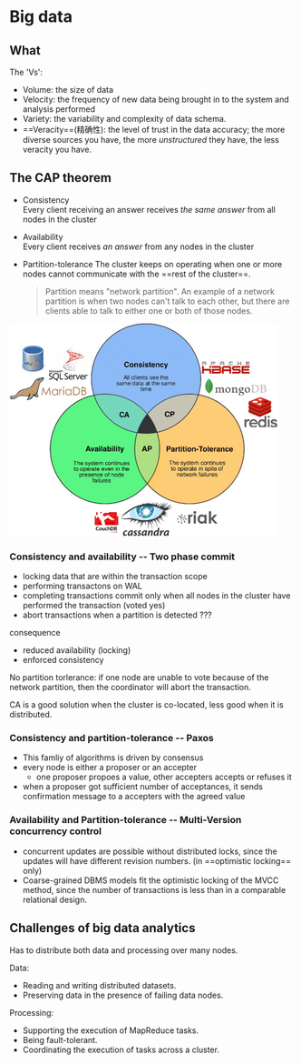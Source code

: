 # Big data

## What

The 'Vs':

* Volume: the size of data
* Velocity: the frequency of new data being brought in to the system and analysis performed
* Variety: the variability and complexity of data schema.
* ==Veracity==(精确性): the level of trust in the data accuracy; the more diverse sources you have, the more _unstructured_ they have, the less veracity you have.

## The CAP theorem

* Consistency   
	Every client receiving an answer receives _the same answer_ from all nodes in the cluster
* Availability   
	Every client receives _an answer_ from any nodes in the cluster
* Partition-tolerance
	The cluster keeps on operating when one or more nodes cannot communicate with the ==rest of the cluster==.   

	> Partition means "network partition". An example of a network partition is when two nodes can't talk to each other, but there are clients able to talk to either one or both of those nodes. 
	
![](img/CAP.png)

### Consistency and availability -- Two phase commit

* locking data that are within the transaction scope
* performing transactons on WAL
* completing transactions commit only when all nodes in the cluster have performed the transaction (voted yes)
* abort transactions when a partition is detected ???

consequence

* reduced availability (locking)
* enforced consistency

No partition torlerance: if one node are unable to vote because of the network partition, then the coordinator will abort the transaction.   

CA is a good solution when the cluster is co-located, less good when it is distributed.

### Consistency and partition-tolerance -- Paxos  
*  This famliy of algorithms is driven by consensus
*  every node is either a proposer or an accepter
   * one proposer propoes a value, other accepters accepts or refuses it
* when a proposer got sufficient number of acceptances, it sends confirmation message to a accepters with the agreed value

### Availability and Partition-tolerance -- Multi-Version concurrency control

* concurrent updates are possible without distributed locks, since the updates will have different revision numbers. (in ==optimistic locking== only)
* Coarse-grained DBMS models fit the optimistic locking of the MVCC method, since the number of transactions is less than in a comparable relational design.

## Challenges of big data analytics

Has to distribute both data and processing over many nodes.

Data: 

* Reading and writing distributed datasets.
* Preserving data in the presence of failing data nodes.

Processing:

* Supporting the execution of MapReduce tasks.
* Being fault-tolerant.
* Coordinating the execution of tasks across a cluster.